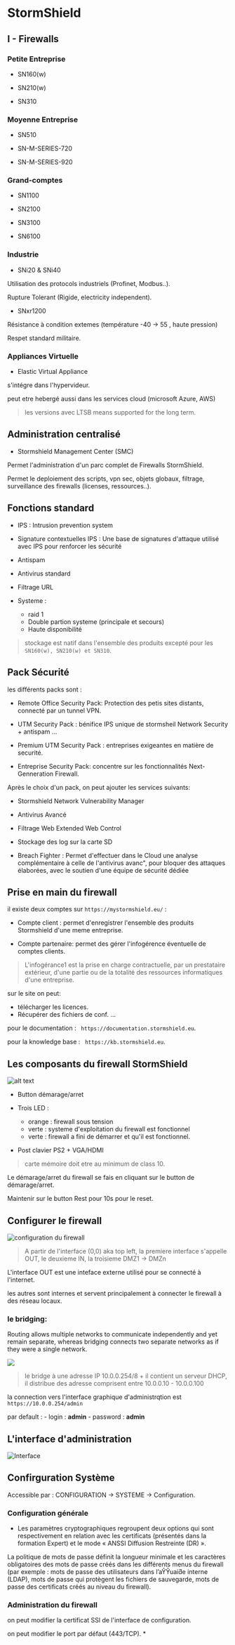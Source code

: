 # StormShield

## I - Firewalls

### Petite Entreprise

- SN160(w)

- SN210(w)

- SN310

### Moyenne Entreprise

- SN510

- SN-M-SERIES-720

- SN-M-SERIES-920

### Grand-comptes

- SN1100

- SN2100

- SN3100

- SN6100

### Industrie

- SNi20 & SNi40

Utilisation des protocols industriels (Profinet, Modbus..).

Rupture Tolerant (Rigide, electricity independent).

- SNxr1200

Résistance à condition extemes (température -40 -> 55 , haute pression)

Respet standard militaire.

### Appliances Virtuelle

- Elastic Virtual Appliance

s'intégre dans l'hypervideur.

peut etre hebergé aussi dans les services cloud (microsoft Azure, AWS)

> les versions avec LTSB means supported for the long term.

## Administration centralisé

- Stormshield Management Center (SMC) 

Permet l'administration d'un parc complet de Firewalls StormShield.

Permet le deploiement des scripts, vpn sec, objets globaux, filtrage, surveillance des firewalls (licenses, ressources..).

## Fonctions standard

- IPS : Intrusion prevention system

- Signature contextuelles IPS : Une base de signatures d'attaque utilisé avec IPS pour renforcer les sécurité

- Antispam

- Antivirus standard

- Filtrage URL

- Systeme : 
    * raid 1
    * Double partion systeme (principale et secours)
    * Haute disponibilité

> stockage est natif dans l'ensemble des produits excepté pour les `SN160(w), SN210(w) et SN310`.

## Pack Sécurité

les différents packs sont : 

- Remote Office Security Pack: Protection des petis sites distants, connecté par un tunnel VPN.

- UTM Security Pack : bénifice IPS unique de stormsheil Network Security + antispam ...

- Premium UTM Security Pack : entreprises exigeantes en matière de securité.

- Entreprise Security Pack: concentre sur les fonctionnalités Next-Genneration Firewall.


Après le choix d'un pack, on peut ajouter les services suivants:

- Stormshield Network Vulnerability Manager

- Antivirus Avancé

- Filtrage Web Extended Web Control

- Stockage des log sur la carte SD

- Breach Fighter : Permet d'effectuer dans le Cloud une analyse complémentaire à celle de l'antivirus avanc", pour bloquer des attaques élaborées, avec le soutien d'une équipe de sécurité dédiée

## Prise en main du firewall

il existe deux comptes sur `https://mystormshield.eu/` : 

- Compte client : permet d'enregistrer l'ensemble des produits Stormshield d'une meme entreprise.

- Compte partenaire: permet des gérer l'infogérence éventuelle de comptes clients.

> L'infogérance1 est la prise en charge contractuelle, par un prestataire extérieur, d'une partie ou de la totalité des ressources informatiques d'une entreprise.

sur le site on peut:

- télécharger les licences.
- Récupérer des fichiers de conf.
...

pour le documentation : ` https://documentation.stormshield.eu`.

pour la knowledge base : ` https://kb.stormshield.eu`.

## Les composants du firewall StormShield

![alt text](image.png)

- Button démarage/arret

- Trois LED :
    * orange : firewall sous tension
    * verte : systeme d'exploitation du firewall est fonctionnel
    * verte : firewall a fini de démarrer et qu'il est fonctionnel.
- Post clavier PS2 + VGA/HDMI

> carte mémoire doit etre au minimum de class 10.

Le démarage/arret du firewall se fais en cliquant sur le button de démarage/arret.

Maintenir sur le button Rest pour 10s pour le reset.

## Configurer le firewall

![configuration du firewall](image-1.png)

> A partir de l'interface (0,0) aka top left, la premiere interface s'appelle OUT, le deuxieme IN, la troisieme DMZ1 -> DMZn

L'interface OUT est une inteface externe utilisé pour se connecté à l'internet.

les autres sont internes et servent principalement à connecter le firewall à des réseau locaux.

### le bridging:

Routing allows multiple networks to communicate independently and yet remain separate, whereas bridging connects two separate networks as if they were a single network.

![](image-2.png)

> le bridge à une adresse IP 10.0.0.254/8 + il contient un serveur DHCP, il distribue des adresse comprisent entre 10.0.0.10 - 10.0.0.100

la connection vers l'interface graphique d'administrqtion est `https://10.0.0.254/admin`

par default : 
    - login : **admin**
    - password : **admin**

## L'interface d'administration

![Interface ](image-3.png)

## Confirguration Système

Accessible par : CONFIGURATION -> SYSTEME -> Configuration.

### Configuration générale

- Les paramètres cryptographiques regroupent deux options qui sont
respectivement en relation avec les certificats (présentés dans la formation
Expert) et le mode « ANSSI Diffusion Restreinte (DR) ».

La politique de mots de passe définit la longueur minimale et les caractères
obligatoires des mots de passe créés dans les différents menus du firewall (par
exemple : mots de passe des utilisateurs dans l’aŶŶuaiƌe interne (LDAP), mots de
passe qui protègent les fichiers de sauvegarde, mots de passe des certificats créés
au niveau du firewall).

### Administration du firewall

on peut modifier la certificat SSl de l'interface de configuration.

on peut modifier le port par défaut (443/TCP).
*






 








